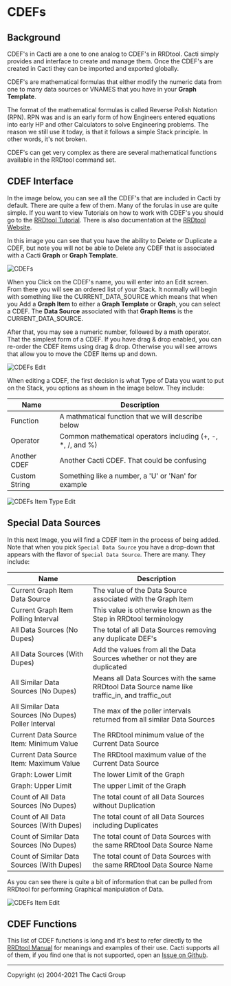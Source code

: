 # CDEFs

## Background

CDEF's in Cacti are a one to one analog to CDEF's in RRDtool.  Cacti
simply provides and interface to create and manage them.  Once the
CDEF's are created in Cacti they can be imported and exported globally.

CDEF's are mathematical formulas that either modify the numeric data from
one to many data sources or VNAMES that you have in your **Graph Template**.

The format of the mathematical formulas is called Reverse Polish Notation (RPN).
RPN was and is an early form of how Engineers entered equations into early
HP and other Calculators to solve Engineering problems.  The reason we still
use it today, is that it follows a simple Stack principle.  In other words,
it's not broken.

CDEF's can get very complex as there are several mathematical functions
available in the RRDtool command set.

## CDEF Interface

In the image below, you can see all the CDEF's that are included in Cacti by
default.  There are quite a few of them.  Many of the forulas in use are quite
simple.  If you want to view Tutorials on how to work with CDEF's you should
go to the [RRDtool Tutorial](https://oss.oetiker.ch/rrdtool/tut/cdeftutorial.en.html).
There is also documentation at the [RRDtool Website](https://oss.oetiker.ch/rrdtool/doc/rrdgraph_data.en.html#CDEF).

In this image you can see that you have the ability to Delete or Duplicate a CDEF,
but note you will not be able to Delete any CDEF that is associated with a Cacti
**Graph** or **Graph Template**.

![CDEFs](images/cdefs.png)

When you Click on the CDEF's name, you will enter into an Edit screen.  From there
you will see an ordered list of your Stack.  It normally will begin with something
like the CURRENT_DATA_SOURCE which means that when you Add a **Graph Item** to
either a **Graph Template** or **Graph**, you can select a CDEF.  The
**Data Source** associated with that **Graph Items** is the CURRENT_DATA_SOURCE.

After that, you may see a numeric number, followed by a math operator.  That the
simplest form of a CDEF.  If you have drag & drop enabled, you can re-order the
CDEF items using drag & drop.  Otherwise you will see arrows that allow you
to move the CDEF Items up and down.

![CDEFs Edit](images/cdefs-edit1.png)

When editing a CDEF, the first decision is what Type of Data you want to put on
the Stack, you options as shown in the image below.  They include:

Name | Description
--- | ---
Function | A mathmatical function that we will describe below
Operator | Common mathematical operators including (+, -, *, /, and %)
Another CDEF | Another Cacti CDEF.  That could be confusing
Custom String | Something like a number, a 'U' or 'Nan' for example

![CDEFs Item Type Edit](images/cdefs-edit3.png)

## Special Data Sources

In this next Image, you will find a CDEF Item in the process of being added.  Note
that when you pick `Special Data Source` you have a drop-down that appears with
the flavor of `Special Data Source`.  There are many.  They include:

Name | Description
--- | ---
Current Graph Item Data Source | The value of the Data Source associated with the Graph Item
Current Graph Item Polling Interval | This value is otherwise known as the Step in RRDtool terminology
All Data Sources (No Dupes) | The total of all Data Sources removing any duplicate DEF's
All Data Sources (With Dupes) | Add the values from all the Data Sources whether or not they are duplicated
All Similar Data Sources (No Dupes) | Means all Data Sources with the same RRDtool Data Source name like traffic_in, and traffic_out
All Similar Data Sources (No Dupes) Poller Interval | The max of the poller intervals returned from all similar Data Sources
Current Data Source Item: Minimum Value | The RRDtool minimum value of the Current Data Source
Current Data Source Item: Maximum Value | The RRDtool maximum value of the Current Data Source
Graph: Lower Limit | The lower Limit of the Graph
Graph: Upper Limit | The upper Limit of the Graph
Count of All Data Sources (No Dupes) | The total count of all Data Sources without Duplication
Count of All Data Sources (With Dupes) | The total count of all Data Sources including Duplicates
Count of Similar Data Sources (No Dupes) | The total count of Data Sources with the same RRDtool Data Source Name
Count of Similar Data Sources (With Dupes) | The total count of Data Sources with the same RRDtool Data Source Name

As you can see there is quite a bit of information that can be pulled from
RRDtool for performing Graphical manipulation of Data.

![CDEFs Item Edit](images/cdefs-edit2.png)

## CDEF Functions

This list of CDEF functions is long and it's best to refer directly to the
[RRDtool Manual](https://oss.oetiker.ch/rrdtool/doc/rrdgraph_rpn.en.html) for meanings
and examples of their use.  Cacti supports all of them, if you find one that is not
supported, open an [Issue on Github](https://github.com/Cacti/cacti/issues).

---
Copyright (c) 2004-2021 The Cacti Group
